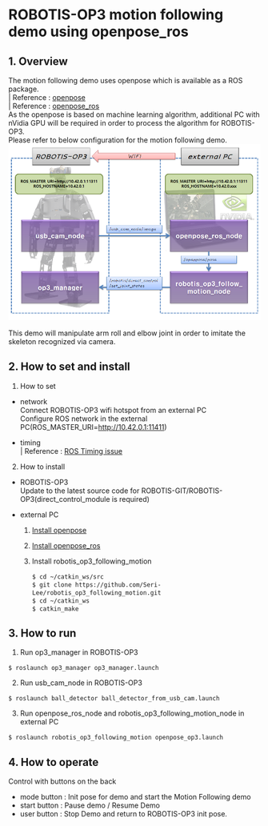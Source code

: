 # ROBOTIS-OP3 motion following demo using openpose_ros

## 1. Overview  
The motion following demo uses openpose which is available as a ROS package.  
 | Reference : [openpose](https://github.com/CMU-Perceptual-Computing-Lab/openpose)  
 | Reference : [openpose_ros](https://github.com/ildoonet/ros-openpose)  
As the openpose is based on machine learning algorithm, additional PC with nVidia GPU will be required in order to process the algorithm for ROBOTIS-OP3.  
Please refer to below configuration for the motion following demo.
![System Structure](https://github.com/Seri-Lee/robotis_op3_following_motion/blob/master/doc/system_structure.png?raw=true)

This demo will manipulate arm roll and elbow joint in order to imitate the skeleton recognized via camera.

## 2. How to set and install
1. How to set  
 - network  
    Connect ROBOTIS-OP3 wifi hotspot from an external PC  
    Configure ROS network in the external PC(ROS_MASTER_URI=http://10.42.0.1:11411)  

 - timing  
     | Reference : [ROS Timing issue](http://wiki.ros.org/ROS/NetworkSetup#Timing_issues.2C_TF_complaining_about_extrapolation_into_the_future.3F)

2. How to install  
 - ROBOTIS-OP3  
     Update to the latest source code for ROBOTIS-GIT/ROBOTIS-OP3(direct_control_module is required)  

 - external PC  
     1. [Install openpose](https://github.com/CMU-Perceptual-Computing-Lab/openpose/blob/master/doc/installation.md)  

     2. [Install openpose_ros](https://github.com/ildoonet/ros-openpose#installation)  

     3. Install robotis_op3_following_motion  
        ```
        $ cd ~/catkin_ws/src  
        $ git clone https://github.com/Seri-Lee/robotis_op3_following_motion.git  
        $ cd ~/catkin_ws  
        $ catkin_make  
        ```


## 3. How to run
1. Run op3_manager in ROBOTIS-OP3
```
$ roslaunch op3_manager op3_manager.launch
```  

2. Run usb_cam_node in ROBOTIS-OP3
```
$ roslaunch ball_detector ball_detector_from_usb_cam.launch
```  

3. Run openpose_ros_node and robotis_op3_following_motion_node in external PC
```
$ roslaunch robotis_op3_following_motion openpose_op3.launch
```  


## 4. How to operate
Control with buttons on the back  

- mode button : Init pose for demo and start the Motion Following demo  
- start button : Pause demo / Resume Demo  
- user button : Stop Demo and return to ROBOTIS-OP3 init pose.  
